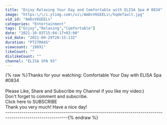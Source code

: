 ```yaml
---
title: "Enjoy Relaxing Your Day and Comfortable with ELISA Spa # 0834"
image: "https:\/\/i.ytimg.com\/vi\/AmDsV6GEELs\/hqdefault.jpg"
vid_id: "AmDsV6GEELs"
categories: "Entertainment"
tags: ["Enjoy","Relaxing","Comfortable"]
date: "2021-10-03T15:04:17+03:00"
vid_date: "2021-09-29T20:15:13Z"
duration: "PT27M44S"
viewcount: "19691"
likeCount: ""
dislikeCount: ""
channel: "ELISA SPA 93"
---
```

{% raw %}Thanks for your watching: Comfortable Your Day with ELISA Spa #0834<br /><br />Please Like, Share and Subscribe my Channel if you like my video:)<br />Don't forget to comment and subscribe.<br />Click here to SUBSCRIBE<br />Thank you very much! Have a nice day!<br />-------------------------------------------------------------------------------------------------------------{% endraw %}
